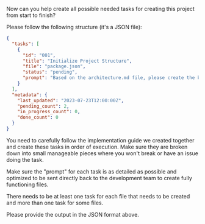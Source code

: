 Now can you help create all possible needed tasks for creating this project from start to finish?

Please follow the following structure (it's a JSON file):

```json
{
  "tasks": [
    {
      "id": "001",
      "title": "Initialize Project Structure",
      "file": "package.json",
      "status": "pending",
      "prompt": "Based on the architecture.md file, please create the basic folder structure and essential configuration files for the project. This should include all primary directories, package.json with initial dependencies, and configuration files for build tools. Ensure the structure aligns with the architectural requirements. Create the initial project structure with all necessary directories and base configuration files according to the architecture diagram."
    }
  ],
  "metadata": {
    "last_updated": "2023-07-23T12:00:00Z",
    "pending_count": 2,
    "in_progress_count": 0,
    "done_count": 0
  }
}
```

You need to carefully follow the implementation guide we created together and create these tasks in order of execution. Make sure they are broken down into small manageable pieces where you won't break or have an issue doing the task.

Make sure the "prompt" for each task is as detailed as possible and optimized to be sent directly back to the development team to create fully functioning files.

There needs to be at least one task for each file that needs to be created and more than one task for some files.

Please provide the output in the JSON format above.
